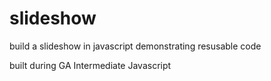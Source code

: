 # slideshow
build a slideshow in javascript demonstrating resusable code

built during GA Intermediate Javascript
